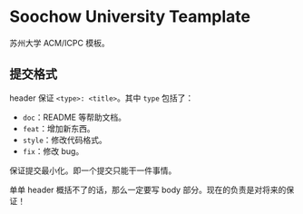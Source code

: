 Soochow University Teamplate
===============================================================================

苏州大学 ACM/ICPC 模板。

提交格式
-------------------------------------------------------------------------------
header 保证 `<type>: <title>`。其中 `type` 包括了：

* `doc`：README 等帮助文档。
* `feat`：增加新东西。
* `style`：修改代码格式。
* `fix`：修改 bug。

保证提交最小化。即一个提交只能干一件事情。

单单 header 概括不了的话，那么一定要写 body 部分。现在的负责是对将来的保证！
